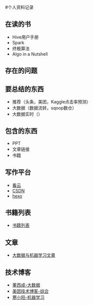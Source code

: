 #个人资料记录


## 在读的书
- Hive用户手册
- Spark
- 终极算法
- Algo in a Nutshell

## 存在的问题

## 要总结的东西
- 推荐（头条，美团，Kaggle点击率预测）
- 大数据（数据流转，sqoop数仓）
- 大数据实时（）

## 包含的东西
- PPT
- 文章链接
- 书籍

## 写作平台
- [看云](https://www.kancloud.cn/@sheldonwong)
- [CSDN](http://https://blog.csdn.net/sheldonwong/)
- [hexo](http://sheldonwong.github.io)

## 书籍列表
- [书籍列表](book/BOOKLIST.md)

## 文章
- [大数据与机器学习文章](article/README.md)

## 技术博客
- [董西成-大数据](http://dongxicheng.org/)
- [美团技术博客-综合](https://tech.meituan.com/)
- [寒小阳-机器学习](https://blog.csdn.net/han_xiaoyang)


